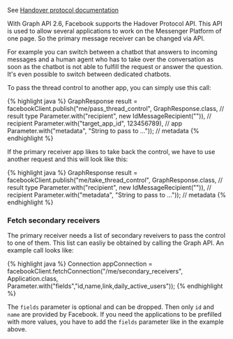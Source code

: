 See <a target="_blank" href="https://developers.facebook.com/docs/messenger-platform/reference/handover-protocol" class="label label-primary">Handover protocol documentation</a>

With Graph API 2.6, Facebook supports the Hadover Protocol API. This API is used to allow several applications to
work on the Messenger Platform of one page. So the primary message receiver can be changed via API. 

For example you can switch between a chatbot that answers to incoming messages and a human agent who has to take over the conversation as soon as the chatbot is not able to fulfill the request or answer the question. It's even possible to switch between dedicated chatbots.

To pass the thread control to another app, you can simply use this call:

{% highlight java %}
GraphResponse result = 
   facebookClient.publish("me/pass_thread_control", 
   GraphResponse.class, // result type
   Parameter.with("recipient", new IdMessageRecipient("<PSID>")),  // recipient
   Parameter.with("target_app_id", 123456789), // app
   Parameter.with("metadata", "String to pass to ...")); // metadata
{% endhighlight %}

If the primary receiver app likes to take back the control, we have to use another request and this will look like this:

{% highlight java %}
GraphResponse result = 
   facebookClient.publish("me/take_thread_control", 
   GraphResponse.class, // result type
   Parameter.with("recipient", new IdMessageRecipient("<PSID>")),  // recipient
   Parameter.with("metadata", "String to pass to ...")); // metadata
{% endhighlight %}

### Fetch secondary receivers
The primary receiver needs a list of secondary reveivers to pass the control to one of them. This list can easliy be obtained by calling the Graph API. An example call looks like:

{% highlight java %}
Connection<Application> appConnection = 
	facebookClient.fetchConnection("/me/secondary_receivers", Application.class, Parameter.with("fields","id,name,link,daily_active_users"));
{% endhighlight %}

The `fields` parameter is optional and can be dropped. Then only `id` and `name` are provided by Facebook. If you need the applications to be prefilled with more values, you have to add the `fields` parameter like in the example above. 